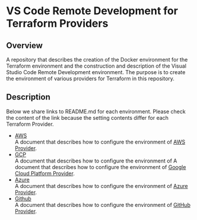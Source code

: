 # VS Code Remote Development for Terraform Providers

## Overview

A repository that describes the creation of the Docker environment for the Terraform environment and the construction and description of the Visual Studio Code Remote Development environment.
The purpose is to create the environment of various providers for Terraform in this repository.

## Description

Below we share links to README.md for each environment.
Please check the content of the link because the setting contents differ for each Terraform Provider.

- [AWS](env/aws/README.md)  
A document that describes how to configure the environment of [AWS Provider](https://www.terraform.io/docs/providers/aws/index.html).
- [GCP](env/gcp/README.md)  
A document that describes how to configure the environment of A document that describes how to configure the environment of [Google Cloud Platform Provider](https://www.terraform.io/docs/providers/google/index.html).
- [Azure](env/azure/README.md)  
A document that describes how to configure the environment of [Azure Provider](https://www.terraform.io/docs/providers/azurerm/index.html).
- [Github](env/github/README.md)  
A document that describes how to configure the environment of [GitHub Provider](https://www.terraform.io/docs/providers/github/index.html).

